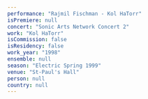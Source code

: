 ```yaml
---
performance: "Rajmil Fischman - Kol HaTorr"
isPremiere: null
concert: "Sonic Arts Network Concert 2"
work: "Kol HaTorr"
isCommission: false
isResidency: false
work_year: "1998"
ensemble: null
season: "Electric Spring 1999"
venue: "St-Paul's Hall"
person: null
country: null
---
```


